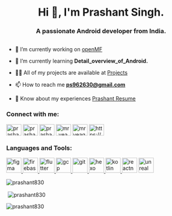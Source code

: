 <h1 align="center">Hi 👋, I'm Prashant Singh. </h1>
<h3 align="center">A passionate Android developer from India. </h3>


<p align="left"> <a href="https://twitter.com/" target="blank"><img src="https://img.shields.io/twitter/follow/?logo=twitter&style=for-the-badge" alt="" /></a> </p>

- 🔭 I’m currently working on [openMF](https://github.com/openMF/mifos-mobile-cn/ )

- 🌱 I’m currently learning **Detail_overview_of_Android.**

- 👨‍💻 All of my projects are available at [Projects](https://github.com/Prashant830?tab=repositories)

- 📫 How to reach me **ps962630@gmail.com**

- 📄 Know about my experiences [Prashant Resume](https://drive.google.com/file/d/1LkCL_GgdyN4nFKeh5XSfeQXVOcdlsxfk/view?usp=sharing)


<h3 align="left">Connect with me:</h3>
<p align="left">
<a href="https://dev.to/prashant830" target="blank"><img align="center" src="https://cdn.jsdelivr.net/npm/simple-icons@3.0.1/icons/dev-dot-to.svg" alt="prashant830" height="30" width="40" /></a>
<a href="https://linkedin.com/in/prashant-singh-a612541a6" target="blank"><img align="center" src="https://cdn.jsdelivr.net/npm/simple-icons@3.0.1/icons/linkedin.svg" alt="prashant-singh-a612541a6" height="30" width="40" /></a>
<a href="https://fb.com/prashant singh" target="blank"><img align="center" src="https://cdn.jsdelivr.net/npm/simple-icons@3.0.1/icons/facebook.svg" alt="prashant singh" height="30" width="40" /></a>
<a href="https://instagram.com/mr_yeager_" target="blank"><img align="center" src="https://cdn.jsdelivr.net/npm/simple-icons@3.0.1/icons/instagram.svg" alt="mr_yeager_" height="30" width="40" /></a>
<a href="https://www.youtube.com/c/mr yeager" target="blank"><img align="center" src="https://cdn.jsdelivr.net/npm/simple-icons@3.0.1/icons/youtube.svg" alt="mr yeager" height="30" width="40" /></a>
<a href="/https://www.famousappbox.online/" target="blank"><img align="center" src="https://cdn.jsdelivr.net/npm/simple-icons@3.0.1/icons/rss.svg" alt="https://www.famousappbox.online/" height="30" width="40" /></a>
</p>

<h3 align="left">Languages and Tools:</h3>
<p align="left"> <a href="https://developer.android.com" target="_blank"> <a href="https://www.figma.com/" target="_blank"> <img src="https://www.vectorlogo.zone/logos/figma/figma-icon.svg" alt="figma" width="40" height="40"/> </a> <a href="https://firebase.google.com/" target="_blank"> <img src="https://www.vectorlogo.zone/logos/firebase/firebase-icon.svg" alt="firebase" width="40" height="40"/> </a> <a href="https://flutter.dev" target="_blank"> <img src="https://www.vectorlogo.zone/logos/flutterio/flutterio-icon.svg" alt="flutter" width="40" height="40"/> </a> <a href="https://cloud.google.com" target="_blank"> <img src="https://www.vectorlogo.zone/logos/google_cloud/google_cloud-icon.svg" alt="gcp" width="40" height="40"/> </a> <a href="https://git-scm.com/" target="_blank"> <img src="https://www.vectorlogo.zone/logos/git-scm/git-scm-icon.svg" alt="git" width="40" height="40"/> </a> <a href="hexo.io/" target="_blank"> <img src="https://www.vectorlogo.zone/logos/hexoio/hexoio-icon.svg" alt="hexo" width="40" height="40"/> </a> </a> <a href="https://kotlinlang.org" target="_blank"> <img src="https://www.vectorlogo.zone/logos/kotlinlang/kotlinlang-icon.svg" alt="kotlin" width="40" height="40"/> </a>  <img src="https://reactnative.dev/img/header_logo.svg" alt="reactnative" width="40" height="40"/> </a> <a href="https://unrealengine.com/" target="_blank"> <img src="https://raw.githubusercontent.com/kenangundogan/fontisto/036b7eca71aab1bef8e6a0518f7329f13ed62f6b/icons/svg/brand/unreal-engine.svg" alt="unreal" width="40" height="40"/> </a> </p>

<p><img align="center" src="https://github-readme-stats.vercel.app/api/top-langs?username=prashant830&show_icons=true&locale=en&layout=compact" alt="prashant830" /></p>

<p>&nbsp;<img align="center" src="https://github-readme-stats.vercel.app/api?username=prashant830&show_icons=true&locale=en" alt="prashant830" /></p>

<p><img align="center" src="https://github-readme-streak-stats.herokuapp.com/?user=prashant830&" alt="prashant830"/></p>

